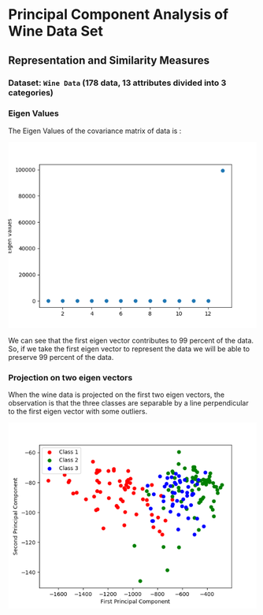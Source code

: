 # Principal Component Analysis of Wine Data Set
## Representation and Similarity Measures 

### Dataset: `Wine Data` (178 data, 13 attributes divided into 3 categories)


### Eigen Values
The Eigen Values of the covariance matrix of data is :

![](./eigenvalues.png)

We can see that the first eigen vector contributes to 99 percent of the data. So, if we take the first eigen vector to represent the data we will be able to preserve 99 percent of the data.

### Projection on two eigen vectors
 
 When the wine data is projected on the first two eigen vectors, the observation is that the three classes are separable by a line perpendicular to the first eigen vector with some outliers.

![](./class.png)